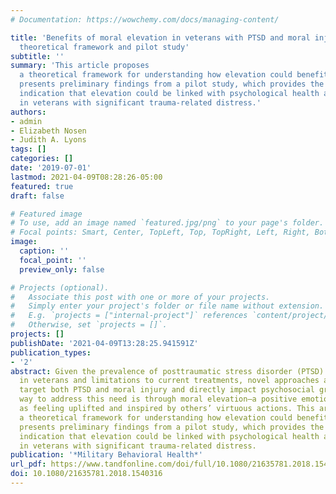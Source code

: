 ```yaml
---
# Documentation: https://wowchemy.com/docs/managing-content/

title: 'Benefits of moral elevation in veterans with PTSD and moral injury: A proposed
  theoretical framework and pilot study'
subtitle: ''
summary: 'This article proposes
  a theoretical framework for understanding how elevation could benefit veterans and
  presents preliminary findings from a pilot study, which provides the first known
  indication that elevation could be linked with psychological health and social functioning
  in veterans with significant trauma-related distress.'
authors:
- admin
- Elizabeth Nosen
- Judith A. Lyons
tags: []
categories: []
date: '2019-07-01'
lastmod: 2021-04-09T08:28:26-05:00
featured: true
draft: false

# Featured image
# To use, add an image named `featured.jpg/png` to your page's folder.
# Focal points: Smart, Center, TopLeft, Top, TopRight, Left, Right, BottomLeft, Bottom, BottomRight.
image:
  caption: ''
  focal_point: ''
  preview_only: false

# Projects (optional).
#   Associate this post with one or more of your projects.
#   Simply enter your project's folder or file name without extension.
#   E.g. `projects = ["internal-project"]` references `content/project/deep-learning/index.md`.
#   Otherwise, set `projects = []`.
projects: []
publishDate: '2021-04-09T13:28:25.941591Z'
publication_types:
- '2'
abstract: Given the prevalence of posttraumatic stress disorder (PTSD) and moral injury
  in veterans and limitations to current treatments, novel approaches are needed to
  target both PTSD and moral injury and directly impact psychosocial growth. One potential
  way to address this need is through moral elevation—a positive emotional state described
  as feeling uplifted and inspired by others’ virtuous actions. This article proposes
  a theoretical framework for understanding how elevation could benefit veterans and
  presents preliminary findings from a pilot study, which provides the first known
  indication that elevation could be linked with psychological health and social functioning
  in veterans with significant trauma-related distress.
publication: '*Military Behavioral Health*'
url_pdf: https://www.tandfonline.com/doi/full/10.1080/21635781.2018.1540316
doi: 10.1080/21635781.2018.1540316
---
```

